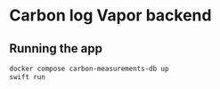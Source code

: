 # Carbon log Vapor backend

## Running the app

```bash
docker compose carbon-measurements-db up
swift run 
```